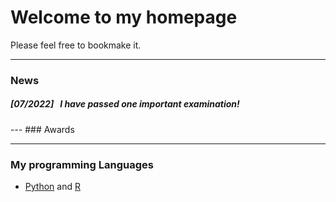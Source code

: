 # **Welcome to my homepage**

Please feel free to bookmake it. 

---
### News

##### *[07/2022]* &nbsp; I have passed one important examination! 


<p style = "margin:20px"></p>
---
### Awards
<br>

---
### My programming Languages
- [Python](https://docs.python.org/3.10/tutorial/index.html) and [R](https://cran.r-project.org/doc/manuals/r-release/R-intro.html)
